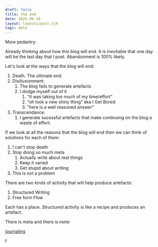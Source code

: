 ```yaml
---
draft: false
title: the end
date: 2025-06-24
layout: layouts/post.njk
tags: meta
---
```


More pedantry:

Already thinking about how this blog will end. It is inevitable that one day will be the last day that I post. Abandonment is 100% likely. 

Let's look at the ways that the blog will end:
1. Death. The ultimate end.
2. Disillusionment:
	1. The blog fails to generate artefacts
	2. I dodge myself out of it
		1. "It was taking too much of my time/effort"
		2. "oh look a new shiny thing" aka I Get Bored
		3. "here is a well reasoned answer"
3. Transcendance:
	1. I generate sucessful artefacts that make continuing on the blog a waste of effort.

If we look at all the reasons that the blog will end then we can think of solutions for each of them:
1. I can't stop death
2. Stop doing so much meta
	1. Actually write about real things
	2. Keep it varied
	3. Get stupid about writing
3. This is not a problem



There are two kinds of activity that will help produce artefacts:
1. Structured Writing
2. Free form Flow

Each has a place. Structured activity is like a recipe and produces an artefact.




There is meta and there is *meta*

[journaling](named/journaling.md)

f
